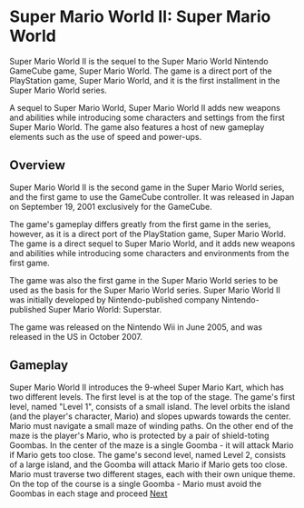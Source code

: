 # Super Mario World II: Super Mario World

Super Mario World II is the sequel to the Super Mario World Nintendo GameCube game, Super Mario World. The game is a direct port of the PlayStation game, Super Mario World, and it is the first installment in the Super Mario World series.

A sequel to Super Mario World, Super Mario World II adds new weapons and abilities while introducing some characters and settings from the first Super Mario World. The game also features a host of new gameplay elements such as the use of speed and power-ups.

## Overview

Super Mario World II is the second game in the Super Mario World series, and the first game to use the GameCube controller. It was released in Japan on September 19, 2001 exclusively for the GameCube.

The game's gameplay differs greatly from the first game in the series, however, as it is a direct port of the PlayStation game, Super Mario World. The game is a direct sequel to Super Mario World, and it adds new weapons and abilities while introducing some characters and environments from the first game.

The game was also the first game in the Super Mario World series to be used as the basis for the Super Mario World series. Super Mario World II was initially developed by Nintendo-published company Nintendo-published Super Mario World: Superstar.

The game was released on the Nintendo Wii in June 2005, and was released in the US in October 2007.

## Gameplay

Super Mario World II introduces the 9-wheel Super Mario Kart, which has two different levels. The first level is at the top of the stage. The game's first level, named "Level 1", consists of a small island. The level orbits the island (and the player's character, Mario) and slopes upwards towards the center. Mario must navigate a small maze of winding paths. On the other end of the maze is the player's Mario, who is protected by a pair of shield-toting Goombas. In the center of the maze is a single Goomba - it will attack Mario if Mario gets too close. The game's second level, named Level 2, consists of a large island, and the Goomba will attack Mario if Mario gets too close. Mario must traverse two different stages, each with their own unique theme. On the top of the course is a single Goomba - Mario must avoid the Goombas in each stage and proceed
[Next](101.md)